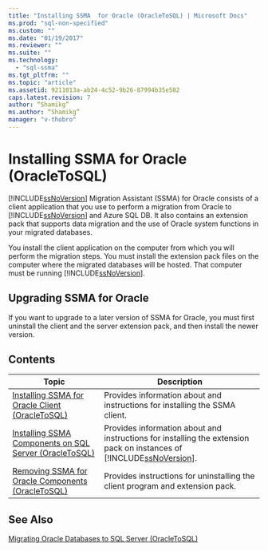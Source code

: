 ```yaml
---
title: "Installing SSMA  for Oracle (OracleToSQL) | Microsoft Docs"
ms.prod: "sql-non-specified"
ms.custom: ""
ms.date: "01/19/2017"
ms.reviewer: ""
ms.suite: ""
ms.technology: 
  - "sql-ssma"
ms.tgt_pltfrm: ""
ms.topic: "article"
ms.assetid: 9211013a-ab24-4c52-9b26-87994b35e502
caps.latest.revision: 7
author: “Shamikg”
ms.author: “Shamikg”
manager: "v-thobro"
---
```

# Installing SSMA  for Oracle (OracleToSQL)
[!INCLUDE[ssNoVersion](../../includes/ssnoversion_md.md)] Migration Assistant (SSMA) for Oracle consists of a client application that you use to perform a migration from Oracle to [!INCLUDE[ssNoVersion](../../includes/ssnoversion_md.md)] and Azure SQL DB. It also contains an extension pack that supports data migration and the use of Oracle system functions in your migrated databases.  
  
You install the client application on the computer from which you will perform the migration steps. You must install the extension pack files on the computer where the migrated databases will be hosted. That computer must be running [!INCLUDE[ssNoVersion](../../includes/ssnoversion_md.md)].  
  
## Upgrading SSMA for Oracle  
If you want to upgrade to a later version of SSMA for Oracle, you must first uninstall the client and the server extension pack, and then install the newer version.  
  
## Contents  
  
|Topic|Description|  
|---------|---------------|  
|[Installing SSMA for Oracle Client &#40;OracleToSQL&#41;](../../ssma/oracle/installing-ssma-for-oracle-client-oracletosql.md)|Provides information about and instructions for installing the SSMA client.|  
|[Installing SSMA Components on SQL Server &#40;OracleToSQL&#41;](../../ssma/oracle/installing-ssma-components-on-sql-server-oracletosql.md)|Provides information about and instructions for installing the extension pack on instances of [!INCLUDE[ssNoVersion](../../includes/ssnoversion_md.md)].|  
|[Removing SSMA  for Oracle Components &#40;OracleToSQL&#41;](../../ssma/oracle/removing-ssma-for-oracle-components-oracletosql.md)|Provides instructions for uninstalling the client program and extension pack.|  
  
## See Also  
[Migrating Oracle Databases to SQL Server &#40;OracleToSQL&#41;](../../ssma/oracle/migrating-oracle-databases-to-sql-server-oracletosql.md)  
  

